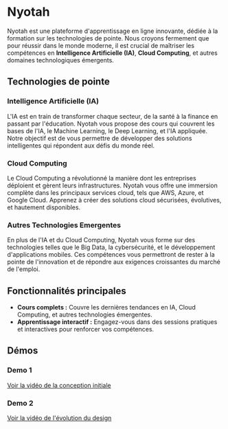 # Nyotah

Nyotah est une plateforme d'apprentissage en ligne innovante, dédiée à la formation sur les technologies de pointe. Nous croyons fermement que pour réussir dans le monde moderne, il est crucial de maîtriser les compétences en **Intelligence Artificielle (IA)**, **Cloud Computing**, et autres domaines technologiques émergents.

## Technologies de pointe

### Intelligence Artificielle (IA)
L'IA est en train de transformer chaque secteur, de la santé à la finance en passant par l'éducation. Nyotah vous propose des cours qui couvrent les bases de l'IA, le Machine Learning, le Deep Learning, et l'IA appliquée. Notre objectif est de vous permettre de développer des solutions intelligentes qui répondent aux défis du monde réel.

### Cloud Computing
Le Cloud Computing a révolutionné la manière dont les entreprises déploient et gèrent leurs infrastructures. Nyotah vous offre une immersion complète dans les principaux services cloud, tels que AWS, Azure, et Google Cloud. Apprenez à créer des solutions cloud sécurisées, évolutives, et hautement disponibles.

### Autres Technologies Emergentes
En plus de l'IA et du Cloud Computing, Nyotah vous forme sur des technologies telles que le Big Data, la cybersécurité, et le développement d'applications mobiles. Ces compétences vous permettront de rester à la pointe de l'innovation et de répondre aux exigences croissantes du marché de l'emploi.

## Fonctionnalités principales
- **Cours complets :** Couvre les dernières tendances en IA, Cloud Computing, et autres technologies émergentes.
- **Apprentissage interactif :** Engagez-vous dans des sessions pratiques et interactives pour renforcer vos compétences.

## Démos

### Demo 1
[Voir la vidéo de la conception initiale](https://youtube.com/shorts/TyKCKtzZi_g?feature=share)

### Demo 2
[Voir la vidéo de l'évolution du design](https://youtu.be/xCJAUZtSdNM)

